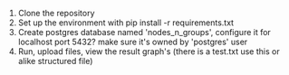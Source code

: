 1. Clone the repository
2. Set up the environment with pip install -r requirements.txt
3. Create postgres database named 'nodes_n_groups', configure it for localhost port 5432? make sure it's owned by 'postgres' user
4. Run, upload files, view the result graph's (there is a test.txt use this or alike structured file)
